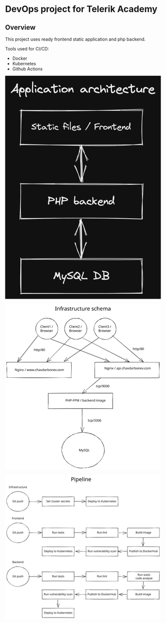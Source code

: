 # DevOps project for Telerik Academy

## Overview

This project uses ready frontend static application and php backend.

Tools used for CI/CD:
- Docker
- Kubernetes
- Github Actions

![Application Architecture](app-architecture.png "Application Architecture")

![Infrastructure](infrastructure.svg "Infrastructure")

![Pipeline](pipeline.svg "Pipeline")
